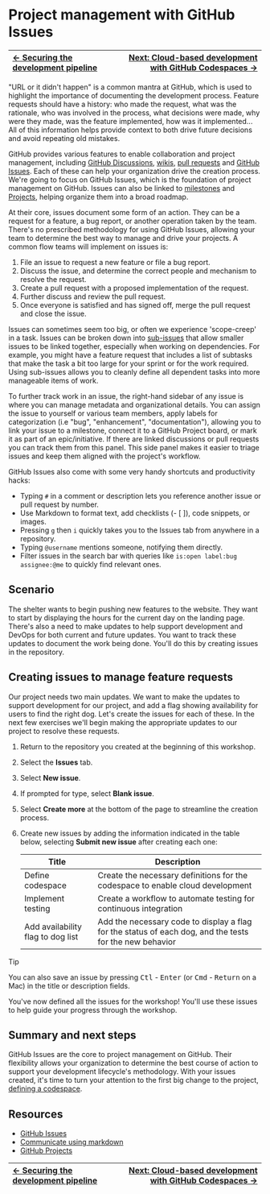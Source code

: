 # Project management with GitHub Issues

| [← Securing the development pipeline][previous] | [Next: Cloud-based development with GitHub Codespaces →][next] |
|:-----------------------------------|------------------------------------------:|

"URL or it didn't happen" is a common mantra at GitHub, which is used to highlight the importance of documenting the development process. Feature requests should have a history: who made the request, what was the rationale, who was involved in the process, what decisions were made, why were they made, was the feature implemented, how was it implemented... All of this information helps provide context to both drive future decisions and avoid repeating old mistakes.

GitHub provides various features to enable collaboration and project management, including [GitHub Discussions][discussions], [wikis][wikis], [pull requests][about-prs] and [GitHub Issues][issues]. Each of these can help your organization drive the creation process. We're going to focus on GitHub Issues, which is the foundation of project management on GitHub. Issues can also be linked to [milestones](https://docs.github.com/issues/using-labels-and-milestones-to-track-work/about-milestones) and [Projects](https://docs.github.com/issues/planning-and-tracking-with-projects/learning-about-projects/about-projects), helping organize them into a broad roadmap.

At their core, issues document some form of an action. They can be a request for a feature, a bug report, or another operation taken by the team. There's no prescribed methodology for using GitHub Issues, allowing your team to determine the best way to manage and drive your projects. A common flow teams will implement on issues is:

1. File an issue to request a new feature or file a bug report.
1. Discuss the issue, and determine the correct people and mechanism to resolve the request.
1. Create a pull request with a proposed implementation of the request.
1. Further discuss and review the pull request.
1. Once everyone is satisfied and has signed off, merge the pull request and close the issue.

Issues can sometimes seem too big, or often we experience 'scope-creep' in a task. Issues can be broken down into [sub-issues](https://docs.github.com/issues/tracking-your-work-with-issues/using-issues/adding-sub-issues) that allow smaller issues to be linked together, especially when working on dependencies. For example, you might have a feature request that includes a list of subtasks that make the task a bit too large for your sprint or for the work required. Using sub-issues allows you to cleanly define all dependent tasks into more manageable items of work.

To further track work in an issue, the right-hand sidebar of any issue is where you can manage metadata and organizational details. You can assign the issue to yourself or various team members, apply labels for categorization (i.e "bug", "enhancement", "documentation"), allowing you to link your issue to a milestone, connect it to a GitHub Project board, or mark it as part of an epic/initiative. If there are linked discussions or pull requests you can track them from this panel. This side panel makes it easier to triage issues and keep them aligned with the project's workflow.

GitHub Issues also come with some very handy shortcuts and productivity hacks:

- Typing `#` in a comment or description lets you reference another issue or pull request by number.
- Use Markdown to format text, add checklists (- [ ]), code snippets, or images.
- Pressing `g` then `i` quickly takes you to the Issues tab from anywhere in a repository.
- Typing `@username` mentions someone, notifying them directly.
- Filter issues in the search bar with queries like `is:open label:bug assignee:@me` to quickly find relevant ones.

## Scenario

The shelter wants to begin pushing new features to the website. They want to start by displaying the hours for the current day on the landing page. There's also a need to make updates to help support development and DevOps for both current and future updates. You want to track these updates to document the work being done. You'll do this by creating issues in the repository.

## Creating issues to manage feature requests

Our project needs two main updates. We want to make the updates to support development for our project, and add a flag showing availability for users to find the right dog. Let's create the issues for each of these. In the next few exercises we'll begin making the appropriate updates to our project to resolve these requests.

1. Return to the repository you created at the beginning of this workshop.
2. Select the **Issues** tab.
3. Select **New issue**.
4. If prompted for type, select **Blank issue**.
5. Select **Create more** at the bottom of the page to streamline the creation process.
6. Create new issues by adding the information indicated in the table below, selecting **Submit new issue** after creating each one:

    | Title                             | Description                                                                                             |
    | --------------------------------- | ------------------------------------------------------------------------------------------------------- |
    | Define codespace                  | Create the necessary definitions for the codespace to enable cloud development                          |
    | Implement testing                 | Create a workflow to automate testing for continuous integration                                        |
    | Add availability flag to dog list | Add the necessary code to display a flag for the status of each dog, and the tests for the new behavior |

> [!TIP]
> You can also save an issue by pressing <kbd>Ctl</kbd> - <kbd>Enter</kbd> (or <kbd>Cmd</kbd> - <kbd>Return</kbd> on a Mac) in the title or description fields.

You've now defined all the issues for the workshop! You'll use these issues to help guide your progress through the workshop.

## Summary and next steps

GitHub Issues are the core to project management on GitHub. Their flexibility allows your organization to determine the best course of action to support your development lifecycle's methodology. With your issues created, it's time to turn your attention to the first big change to the project, [defining a codespace][next].

## Resources

- [GitHub Issues][issues-docs]
- [Communicate using markdown][skills-markdown]
- [GitHub Projects][projects-docs]

| [← Securing the development pipeline][previous] | [Next: Cloud-based development with GitHub Codespaces →][next] |
|:-----------------------------------|------------------------------------------:|

[next]: ./3-codespaces.md
[previous]: ./1-code-scanning.md

[about-prs]: https://docs.github.com/pull-requests/collaborating-with-pull-requests/proposing-changes-to-your-work-with-pull-requests/about-pull-requests
[discussions]: https://github.com/features/discussions
[issues]: https://github.com/features/issues
[issues-docs]: https://docs.github.com/issues/tracking-your-work-with-issues/about-issues
[projects-docs]: https://docs.github.com/issues/planning-and-tracking-with-projects/learning-about-projects/quickstart-for-projects
[skills-markdown]: https://github.com/skills/communicate-using-markdown
[wikis]: https://docs.github.com/communities/documenting-your-project-with-wikis/about-wikis